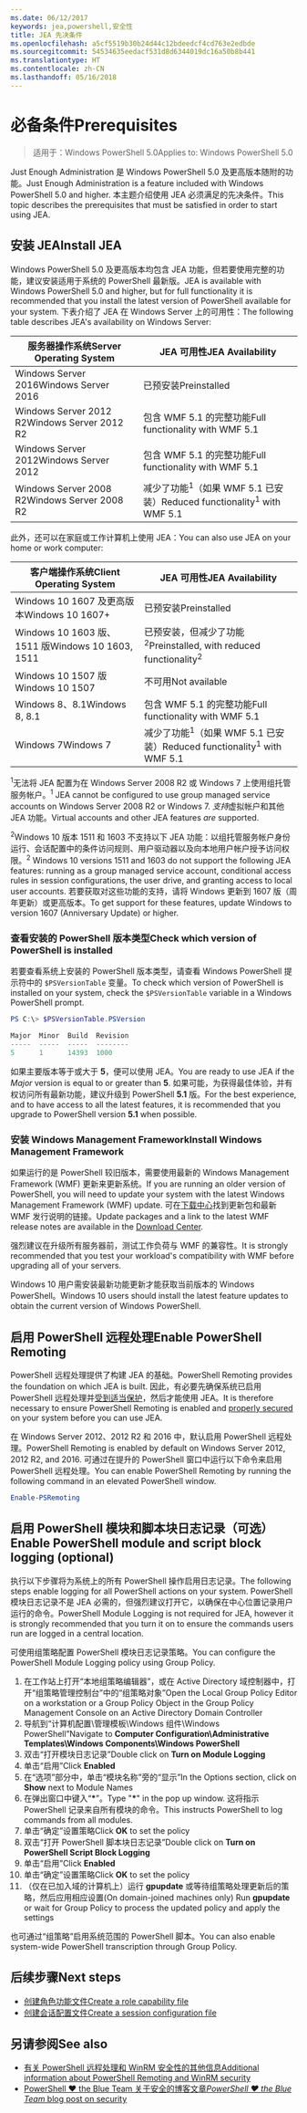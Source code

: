 ```yaml
---
ms.date: 06/12/2017
keywords: jea,powershell,安全性
title: JEA 先决条件
ms.openlocfilehash: a5cf5519b30b24d44c12bdeedcf4cd763e2edbde
ms.sourcegitcommit: 54534635eedacf531d8d6344019dc16a50b8b441
ms.translationtype: HT
ms.contentlocale: zh-CN
ms.lasthandoff: 05/16/2018
---
```

# <a name="prerequisites"></a><span data-ttu-id="895bf-103">必备条件</span><span class="sxs-lookup"><span data-stu-id="895bf-103">Prerequisites</span></span>

> <span data-ttu-id="895bf-104">适用于：Windows PowerShell 5.0</span><span class="sxs-lookup"><span data-stu-id="895bf-104">Applies to: Windows PowerShell 5.0</span></span>

<span data-ttu-id="895bf-105">Just Enough Administration 是 Windows PowerShell 5.0 及更高版本随附的功能。</span><span class="sxs-lookup"><span data-stu-id="895bf-105">Just Enough Administration is a feature included with Windows PowerShell 5.0 and higher.</span></span>
<span data-ttu-id="895bf-106">本主题介绍使用 JEA 必须满足的先决条件。</span><span class="sxs-lookup"><span data-stu-id="895bf-106">This topic describes the prerequisites that must be satisfied in order to start using JEA.</span></span>

## <a name="install-jea"></a><span data-ttu-id="895bf-107">安装 JEA</span><span class="sxs-lookup"><span data-stu-id="895bf-107">Install JEA</span></span>

<span data-ttu-id="895bf-108">Windows PowerShell 5.0 及更高版本均包含 JEA 功能，但若要使用完整的功能，建议安装适用于系统的 PowerShell 最新版。</span><span class="sxs-lookup"><span data-stu-id="895bf-108">JEA is available with Windows PowerShell 5.0 and higher, but for full functionality it is recommended that you install the latest version of PowerShell available for your system.</span></span>
<span data-ttu-id="895bf-109">下表介绍了 JEA 在 Windows Server 上的可用性：</span><span class="sxs-lookup"><span data-stu-id="895bf-109">The following table describes JEA's availability on Windows Server:</span></span>

<span data-ttu-id="895bf-110">服务器操作系统</span><span class="sxs-lookup"><span data-stu-id="895bf-110">Server Operating System</span></span>   | <span data-ttu-id="895bf-111">JEA 可用性</span><span class="sxs-lookup"><span data-stu-id="895bf-111">JEA Availability</span></span>
--------------------------|--------------------------------
<span data-ttu-id="895bf-112">Windows Server 2016</span><span class="sxs-lookup"><span data-stu-id="895bf-112">Windows Server 2016</span></span>       | <span data-ttu-id="895bf-113">已预安装</span><span class="sxs-lookup"><span data-stu-id="895bf-113">Preinstalled</span></span>
<span data-ttu-id="895bf-114">Windows Server 2012 R2</span><span class="sxs-lookup"><span data-stu-id="895bf-114">Windows Server 2012 R2</span></span>    | <span data-ttu-id="895bf-115">包含 WMF 5.1 的完整功能</span><span class="sxs-lookup"><span data-stu-id="895bf-115">Full functionality with WMF 5.1</span></span>
<span data-ttu-id="895bf-116">Windows Server 2012</span><span class="sxs-lookup"><span data-stu-id="895bf-116">Windows Server 2012</span></span>       | <span data-ttu-id="895bf-117">包含 WMF 5.1 的完整功能</span><span class="sxs-lookup"><span data-stu-id="895bf-117">Full functionality with WMF 5.1</span></span>
<span data-ttu-id="895bf-118">Windows Server 2008 R2</span><span class="sxs-lookup"><span data-stu-id="895bf-118">Windows Server 2008 R2</span></span>    | <span data-ttu-id="895bf-119">减少了功能<sup>1</sup>（如果 WMF 5.1 已安装）</span><span class="sxs-lookup"><span data-stu-id="895bf-119">Reduced functionality<sup>1</sup> with WMF 5.1</span></span>

<span data-ttu-id="895bf-120">此外，还可以在家庭或工作计算机上使用 JEA：</span><span class="sxs-lookup"><span data-stu-id="895bf-120">You can also use JEA on your home or work computer:</span></span>

<span data-ttu-id="895bf-121">客户端操作系统</span><span class="sxs-lookup"><span data-stu-id="895bf-121">Client Operating System</span></span>   | <span data-ttu-id="895bf-122">JEA 可用性</span><span class="sxs-lookup"><span data-stu-id="895bf-122">JEA Availability</span></span>
--------------------------|-----------------------------------------------------
<span data-ttu-id="895bf-123">Windows 10 1607 及更高版本</span><span class="sxs-lookup"><span data-stu-id="895bf-123">Windows 10 1607+</span></span>          | <span data-ttu-id="895bf-124">已预安装</span><span class="sxs-lookup"><span data-stu-id="895bf-124">Preinstalled</span></span>
<span data-ttu-id="895bf-125">Windows 10 1603 版、1511 版</span><span class="sxs-lookup"><span data-stu-id="895bf-125">Windows 10 1603, 1511</span></span>     | <span data-ttu-id="895bf-126">已预安装，但减少了功能<sup>2</sup></span><span class="sxs-lookup"><span data-stu-id="895bf-126">Preinstalled, with reduced functionality<sup>2</sup></span></span>
<span data-ttu-id="895bf-127">Windows 10 1507 版</span><span class="sxs-lookup"><span data-stu-id="895bf-127">Windows 10 1507</span></span>           | <span data-ttu-id="895bf-128">不可用</span><span class="sxs-lookup"><span data-stu-id="895bf-128">Not available</span></span>
<span data-ttu-id="895bf-129">Windows 8、8.1</span><span class="sxs-lookup"><span data-stu-id="895bf-129">Windows 8, 8.1</span></span>            | <span data-ttu-id="895bf-130">包含 WMF 5.1 的完整功能</span><span class="sxs-lookup"><span data-stu-id="895bf-130">Full functionality with WMF 5.1</span></span>
<span data-ttu-id="895bf-131">Windows 7</span><span class="sxs-lookup"><span data-stu-id="895bf-131">Windows 7</span></span>                 | <span data-ttu-id="895bf-132">减少了功能<sup>1</sup>（如果 WMF 5.1 已安装）</span><span class="sxs-lookup"><span data-stu-id="895bf-132">Reduced functionality<sup>1</sup> with WMF 5.1</span></span>

<span data-ttu-id="895bf-133"><sup>1</sup>无法将 JEA 配置为在 Windows Server 2008 R2 或 Windows 7 上使用组托管服务帐户。</span><span class="sxs-lookup"><span data-stu-id="895bf-133"><sup>1</sup> JEA cannot be configured to use group managed service accounts on Windows Server 2008 R2 or Windows 7.</span></span>
<span data-ttu-id="895bf-134">*支持*虚拟帐户和其他 JEA 功能。</span><span class="sxs-lookup"><span data-stu-id="895bf-134">Virtual accounts and other JEA features *are* supported.</span></span>

<span data-ttu-id="895bf-135"><sup>2</sup>Windows 10 版本 1511 和 1603 不支持以下 JEA 功能：以组托管服务帐户身份运行、会话配置中的条件访问规则、用户驱动器以及向本地用户帐户授予访问权限。</span><span class="sxs-lookup"><span data-stu-id="895bf-135"><sup>2</sup> Windows 10 versions 1511 and 1603 do not support the following JEA features: running as a group managed service account, conditional access rules in session configurations, the user drive, and granting access to local user accounts.</span></span>
<span data-ttu-id="895bf-136">若要获取对这些功能的支持，请将 Windows 更新到 1607 版（周年更新）或更高版本。</span><span class="sxs-lookup"><span data-stu-id="895bf-136">To get support for these features, update Windows to version 1607 (Anniversary Update) or higher.</span></span>

### <a name="check-which-version-of-powershell-is-installed"></a><span data-ttu-id="895bf-137">查看安装的 PowerShell 版本类型</span><span class="sxs-lookup"><span data-stu-id="895bf-137">Check which version of PowerShell is installed</span></span>

<span data-ttu-id="895bf-138">若要查看系统上安装的 PowerShell 版本类型，请查看 Windows PowerShell 提示符中的 `$PSVersionTable` 变量。</span><span class="sxs-lookup"><span data-stu-id="895bf-138">To check which version of PowerShell is installed on your system, check the `$PSVersionTable` variable in a Windows PowerShell prompt.</span></span>

```powershell
PS C:\> $PSVersionTable.PSVersion

Major  Minor  Build  Revision
-----  -----  -----  --------
5      1      14393  1000
```

<span data-ttu-id="895bf-139">如果主要版本等于或大于 **5**，便可以使用 JEA。</span><span class="sxs-lookup"><span data-stu-id="895bf-139">You are ready to use JEA if the *Major* version is equal to or greater than **5**.</span></span>
<span data-ttu-id="895bf-140">如果可能，为获得最佳体验，并有权访问所有最新功能，建议升级到 PowerShell **5.1** 版。</span><span class="sxs-lookup"><span data-stu-id="895bf-140">For the best experience, and to have access to all the latest features, it is recommended that you upgrade to PowerShell version **5.1** when possible.</span></span>

### <a name="install-windows-management-framework"></a><span data-ttu-id="895bf-141">安装 Windows Management Framework</span><span class="sxs-lookup"><span data-stu-id="895bf-141">Install Windows Management Framework</span></span>

<span data-ttu-id="895bf-142">如果运行的是 PowerShell 较旧版本，需要使用最新的 Windows Management Framework (WMF) 更新来更新系统。</span><span class="sxs-lookup"><span data-stu-id="895bf-142">If you are running an older version of PowerShell, you will need to update your system with the latest Windows Management Framework (WMF) update.</span></span>
<span data-ttu-id="895bf-143">可在[下载中心](https://aka.ms/WMF5)找到更新包和最新 WMF 发行说明的链接。</span><span class="sxs-lookup"><span data-stu-id="895bf-143">Update packages and a link to the latest WMF release notes are available in the [Download Center](https://aka.ms/WMF5).</span></span>

<span data-ttu-id="895bf-144">强烈建议在升级所有服务器前，测试工作负荷与 WMF 的兼容性。</span><span class="sxs-lookup"><span data-stu-id="895bf-144">It is strongly recommended that you test your workload's compatibility with WMF before upgrading all of your servers.</span></span>

<span data-ttu-id="895bf-145">Windows 10 用户需安装最新功能更新才能获取当前版本的 Windows PowerShell。</span><span class="sxs-lookup"><span data-stu-id="895bf-145">Windows 10 users should install the latest feature updates to obtain the current version of Windows PowerShell.</span></span>

## <a name="enable-powershell-remoting"></a><span data-ttu-id="895bf-146">启用 PowerShell 远程处理</span><span class="sxs-lookup"><span data-stu-id="895bf-146">Enable PowerShell Remoting</span></span>

<span data-ttu-id="895bf-147">PowerShell 远程处理提供了构建 JEA 的基础。</span><span class="sxs-lookup"><span data-stu-id="895bf-147">PowerShell Remoting provides the foundation on which JEA is built.</span></span>
<span data-ttu-id="895bf-148">因此，有必要先确保系统已启用 PowerShell 远程处理并[受到适当保护](https://msdn.microsoft.com/powershell/scripting/setup/winrmsecurity)，然后才能使用 JEA。</span><span class="sxs-lookup"><span data-stu-id="895bf-148">It is therefore necessary to ensure PowerShell Remoting is enabled and [properly secured](https://msdn.microsoft.com/powershell/scripting/setup/winrmsecurity) on your system before you can use JEA.</span></span>

<span data-ttu-id="895bf-149">在 Windows Server 2012、2012 R2 和 2016 中，默认启用 PowerShell 远程处理。</span><span class="sxs-lookup"><span data-stu-id="895bf-149">PowerShell Remoting is enabled by default on Windows Server 2012, 2012 R2, and 2016.</span></span>
<span data-ttu-id="895bf-150">可通过在提升的 PowerShell 窗口中运行以下命令来启用 PowerShell 远程处理。</span><span class="sxs-lookup"><span data-stu-id="895bf-150">You can enable PowerShell Remoting by running the following command in an elevated PowerShell window.</span></span>

```powershell
Enable-PSRemoting
```

## <a name="enable-powershell-module-and-script-block-logging-optional"></a><span data-ttu-id="895bf-151">启用 PowerShell 模块和脚本块日志记录（可选）</span><span class="sxs-lookup"><span data-stu-id="895bf-151">Enable PowerShell module and script block logging (optional)</span></span>

<span data-ttu-id="895bf-152">执行以下步骤将为系统上的所有 PowerShell 操作启用日志记录。</span><span class="sxs-lookup"><span data-stu-id="895bf-152">The following steps enable logging for all PowerShell actions on your system.</span></span>
<span data-ttu-id="895bf-153">PowerShell 模块日志记录不是 JEA 必需的，但强烈建议打开它，以确保在中心位置记录用户运行的命令。</span><span class="sxs-lookup"><span data-stu-id="895bf-153">PowerShell Module Logging is not required for JEA, however it is strongly recommended that you turn it on to ensure the commands users run are logged in a central location.</span></span>

<span data-ttu-id="895bf-154">可使用组策略配置 PowerShell 模块日志记录策略。</span><span class="sxs-lookup"><span data-stu-id="895bf-154">You can configure the PowerShell Module Logging policy using Group Policy.</span></span>

1. <span data-ttu-id="895bf-155">在工作站上打开“本地组策略编辑器”，或在 Active Directory 域控制器中，打开“组策略管理控制台”中的“组策略对象”</span><span class="sxs-lookup"><span data-stu-id="895bf-155">Open the Local Group Policy Editor on a workstation or a Group Policy Object in the Group Policy Management Console on an Active Directory Domain Controller</span></span>
2. <span data-ttu-id="895bf-156">导航到“计算机配置\\管理模板\\Windows 组件\\Windows PowerShell”</span><span class="sxs-lookup"><span data-stu-id="895bf-156">Navigate to **Computer Configuration\\Administrative Templates\\Windows Components\\Windows PowerShell**</span></span>
3. <span data-ttu-id="895bf-157">双击“打开模块日志记录”</span><span class="sxs-lookup"><span data-stu-id="895bf-157">Double click on **Turn on Module Logging**</span></span>
4. <span data-ttu-id="895bf-158">单击“启用”</span><span class="sxs-lookup"><span data-stu-id="895bf-158">Click **Enabled**</span></span>
5. <span data-ttu-id="895bf-159">在“选项”部分中，单击“模块名称”旁的“显示”</span><span class="sxs-lookup"><span data-stu-id="895bf-159">In the Options section, click on **Show** next to Module Names</span></span>
6. <span data-ttu-id="895bf-160">在弹出窗口中键入“**\***”。</span><span class="sxs-lookup"><span data-stu-id="895bf-160">Type "**\***" in the pop up window.</span></span> <span data-ttu-id="895bf-161">这将指示 PowerShell 记录来自所有模块的命令。</span><span class="sxs-lookup"><span data-stu-id="895bf-161">This instructs PowerShell to log commands from all modules.</span></span>
7. <span data-ttu-id="895bf-162">单击“确定”设置策略</span><span class="sxs-lookup"><span data-stu-id="895bf-162">Click **OK** to set the policy</span></span>
8. <span data-ttu-id="895bf-163">双击“打开 PowerShell 脚本块日志记录”</span><span class="sxs-lookup"><span data-stu-id="895bf-163">Double click on **Turn on PowerShell Script Block Logging**</span></span>
9. <span data-ttu-id="895bf-164">单击“启用”</span><span class="sxs-lookup"><span data-stu-id="895bf-164">Click **Enabled**</span></span>
10. <span data-ttu-id="895bf-165">单击“确定”设置策略</span><span class="sxs-lookup"><span data-stu-id="895bf-165">Click **OK** to set the policy</span></span>
11. <span data-ttu-id="895bf-166">（仅在已加入域的计算机上）运行 **gpupdate** 或等待组策略处理更新后的策略，然后应用相应设置</span><span class="sxs-lookup"><span data-stu-id="895bf-166">(On domain-joined machines only) Run **gpupdate** or wait for Group Policy to process the updated policy and apply the settings</span></span>

<span data-ttu-id="895bf-167">也可通过“组策略”启用系统范围的 PowerShell 脚本。</span><span class="sxs-lookup"><span data-stu-id="895bf-167">You can also enable system-wide PowerShell transcription through Group Policy.</span></span>

## <a name="next-steps"></a><span data-ttu-id="895bf-168">后续步骤</span><span class="sxs-lookup"><span data-stu-id="895bf-168">Next steps</span></span>

- [<span data-ttu-id="895bf-169">创建角色功能文件</span><span class="sxs-lookup"><span data-stu-id="895bf-169">Create a role capability file</span></span>](role-capabilities.md)
- [<span data-ttu-id="895bf-170">创建会话配置文件</span><span class="sxs-lookup"><span data-stu-id="895bf-170">Create a session configuration file</span></span>](session-configurations.md)

## <a name="see-also"></a><span data-ttu-id="895bf-171">另请参阅</span><span class="sxs-lookup"><span data-stu-id="895bf-171">See also</span></span>

- [<span data-ttu-id="895bf-172">有关 PowerShell 远程处理和 WinRM 安全性的其他信息</span><span class="sxs-lookup"><span data-stu-id="895bf-172">Additional information about PowerShell Remoting and WinRM security</span></span>](https://msdn.microsoft.com/powershell/scripting/setup/winrmsecurity)
- [<span data-ttu-id="895bf-173">PowerShell ♥ the Blue Team 关于安全的博客文章</span><span class="sxs-lookup"><span data-stu-id="895bf-173">*PowerShell ♥ the Blue Team* blog post on security</span></span>](https://blogs.msdn.microsoft.com/powershell/2015/06/09/powershell-the-blue-team/)
